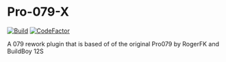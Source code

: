 # Pro-079-X
[![Build](https://github.com/NutInc/Pro-079-X/actions/workflows/dotnet.yml/badge.svg?branch=master)](https://github.com/NutInc/Pro-079-X/actions/workflows/dotnet.yml)
[![CodeFactor](https://www.codefactor.io/repository/github/nutinc/pro-079-x/badge)](https://www.codefactor.io/repository/github/nutinc/pro-079-x)

A 079 rework plugin that is based of of the original Pro079 by RogerFK and BuildBoy 12S
